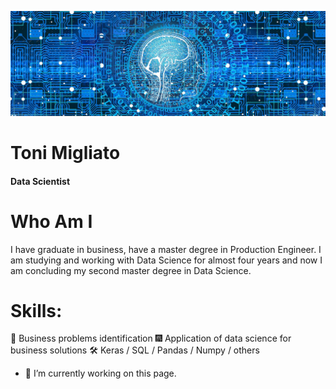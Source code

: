 ![Data Scientist](https://github.com/ToniMigliato/ToniMigliato/blob/main/cover.jpg)

# Toni Migliato
#### Data Scientist

# Who Am I
I have graduate in business, have a master degree in Production Engineer. I am studying and working with Data Science for almost four years and now I am concluding my second master degree in Data Science.

# Skills: 
:microscope: Business problems identification
:fireworks: Application of data science for business solutions
:hammer_and_wrench: Keras / SQL / Pandas / Numpy / others

- 🔭 I’m currently working on this page. 
